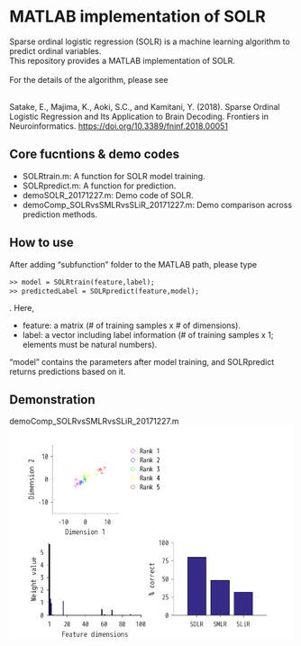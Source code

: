 # MATLAB implementation of SOLR
Sparse ordinal logistic regression (SOLR) is a machine learning algorithm to predict ordinal variables. <br>
This repository provides a MATLAB implementation of SOLR. <br> <br>
For the details of the algorithm, please see <br> <br>

Satake, E., Majima, K., Aoki, S.C., and Kamitani, Y. (2018). Sparse Ordinal Logistic Regression and Its Application to Brain Decoding. Frontiers in Neuroinformatics. <https://doi.org/10.3389/fninf.2018.00051>

## Core fucntions & demo codes
<ul>
  <li>SOLRtrain.m: A function for SOLR model training.</li>
  <li>SOLRpredict.m: A function for prediction.</li>
  <li>demoSOLR_20171227.m: Demo code of SOLR.</li>
  <li>demoComp_SOLRvsSMLRvsSLiR_20171227.m: Demo comparison across prediction methods.</li>
</ul>

## How to use
After adding “subfunction” folder to the MATLAB path, please type
```
>> model = SOLRtrain(feature,label);
>> predictedLabel = SOLRpredict(feature,model);
```
. Here, 
<ul>
  <li>feature: a matrix (# of training samples x # of dimensions).</li>
  <li>label: a vector including label information (# of training samples x 1; elements must be natural numbers).</li>
</ul>
“model” contains the parameters after model training, 
and SOLRpredict returns predictions based on it.

## Demonstration
demoComp_SOLRvsSMLRvsSLiR_20171227.m <br>
<img src="figDemoComp_SOLRvsSMLRvsSLiR_20171227.png">
